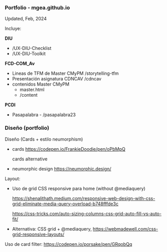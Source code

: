 

###  Portfolio - mgea.github.io

Updated, Feb, 2024





Incluye: 

**DIU** 

* /UX-DIU-Checklist
* /UX-DIU-Toolkit



**FCD-COM_Av**

* Lineas de TFM de Master CMyPM  /storytelling-tfm
* Presentación asignatura CDNCAV /cdncav
* contenidos Master CMyPM  
  * master.html 
  * /content

**PCDI** 

* Pasapalabra - /pasapalabra23







### Diseño (portfolio)  

Diseño (Cards + estilo neumorphism)

* cards https://codepen.io/FrankieDoodie/pen/oPbMpQ

  cards alternative

* neumorphic design https://neumorphic.design/

Layout: 

* Uso de grid CSS responsive para home (without @mediaquery)

  https://shenalithath.medium.com/responsive-web-design-with-css-grid-eliminate-media-query-overload-b748fffde3c

  https://css-tricks.com/auto-sizing-columns-css-grid-auto-fill-vs-auto-fit/

  

* Alternativa: CSS grid + @mediaquery, https://webmadewell.com/css-grid-responsive-layouts/



Uso de card filter: https://codepen.io/porsake/pen/GRqobQq







